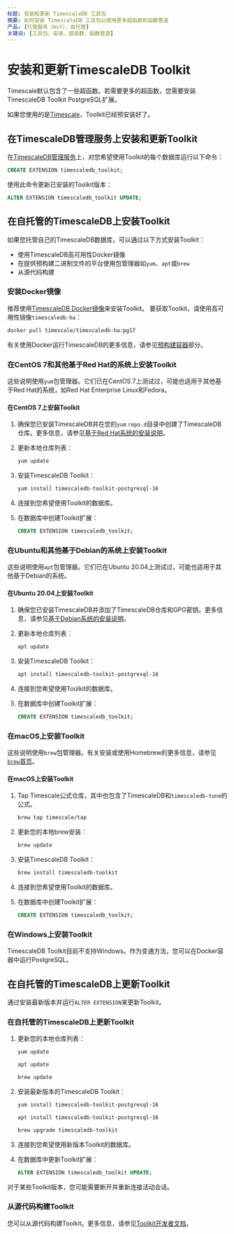```yaml
---
标题: 安装和更新 TimescaleDB 工具包
摘要: 如何安装 TimescaleDB 工具包以使用更多超函数和函数管道
产品: [托管服务（mst），自托管]
关键词: [工具包，安装，超函数，函数管道]
---
```


# 安装和更新TimescaleDB Toolkit

Timescale默认包含了一些超函数。若需要更多的超函数，您需要安装TimescaleDB Toolkit PostgreSQL扩展。

如果您使用的是[Timescale][cloud]，Toolkit已经预安装好了。

## 在TimescaleDB管理服务上安装和更新Toolkit

在[TimescaleDB管理服务][mst]上，对您希望使用Toolkit的每个数据库运行以下命令：

```sql
CREATE EXTENSION timescaledb_toolkit;
```

使用此命令更新已安装的Toolkit版本：

```sql
ALTER EXTENSION timescaledb_toolkit UPDATE;
```

## 在自托管的TimescaleDB上安装Toolkit

如果您托管自己的TimescaleDB数据库，可以通过以下方式安装Toolkit：

*   使用TimescaleDB高可用性Docker镜像
*   在提供预构建二进制文件的平台使用包管理器如`yum`、`apt`或`brew`
*   从源代码构建

### 安装Docker镜像

推荐使用[TimescaleDB Docker镜像](https://github.com/timescale/timescaledb-docker-ha)来安装Toolkit。
要获取Toolkit，请使用高可用性镜像`timescaledb-ha`：

```bash
docker pull timescale/timescaledb-ha:pg17
```

有关使用Docker运行TimescaleDB的更多信息，请参见[预构建容器][docker-install]部分。

### 在CentOS 7和其他基于Red Hat的系统上安装Toolkit

这些说明使用`yum`包管理器。它们已在CentOS 7上测试过，可能也适用于其他基于Red Hat的系统，如Red Hat Enterprise Linux和Fedora。

<Procedure>

#### 在CentOS 7上安装Toolkit

1.  确保您已安装TimescaleDB并在您的`yum` `repo.d`目录中创建了TimescaleDB仓库。更多信息，请参见[基于Red Hat系统的安装说明][red-hat-install]。
1.  更新本地仓库列表：

    ```bash
    yum update
    ```

1.  安装TimescaleDB Toolkit：

    ```bash
    yum install timescaledb-toolkit-postgresql-16
    ```

1.  连接到您希望使用Toolkit的数据库。
1.  在数据库中创建Toolkit扩展：

    ```sql
    CREATE EXTENSION timescaledb_toolkit;
    ```

</Procedure>

### 在Ubuntu和其他基于Debian的系统上安装Toolkit

这些说明使用`apt`包管理器。它们已在Ubuntu 20.04上测试过，可能也适用于其他基于Debian的系统。

<Procedure>

#### 在Ubuntu 20.04上安装Toolkit

1.  确保您已安装TimescaleDB并添加了TimescaleDB仓库和GPG密钥。更多信息，请参见[基于Debian系统的安装说明][debian-install]。
1.  更新本地仓库列表：

    ```bash
    apt update
    ```

1.  安装TimescaleDB Toolkit：

    ```bash
    apt install timescaledb-toolkit-postgresql-16
    ```

1.  连接到您希望使用Toolkit的数据库。
1.  在数据库中创建Toolkit扩展：

    ```sql
    CREATE EXTENSION timescaledb_toolkit;
    ```

</Procedure>

### 在macOS上安装Toolkit

这些说明使用`brew`包管理器。有关安装或使用Homebrew的更多信息，请参见[`brew`首页][brew-install]。

<Procedure>

#### 在macOS上安装Toolkit

1.  Tap Timescale公式仓库，其中也包含了TimescaleDB和`timescaledb-tune`的公式。

    ```bash
    brew tap timescale/tap
    ```

1.  更新您的本地brew安装：

    ```bash
    brew update
    ```

1.  安装TimescaleDB Toolkit：

    ```bash
    brew install timescaledb-toolkit
    ```

1.  连接到您希望使用Toolkit的数据库。
1.  在数据库中创建Toolkit扩展：

    ```sql
    CREATE EXTENSION timescaledb_toolkit;
    ```

</Procedure>

### 在Windows上安装Toolkit

TimescaleDB Toolkit目前不支持Windows。作为变通方法，您可以在Docker容器中运行PostgreSQL。

## 在自托管的TimescaleDB上更新Toolkit

通过安装最新版本并运行`ALTER EXTENSION`来更新Toolkit。

<Procedure>

### 在自托管的TimescaleDB上更新Toolkit

1.  更新您的本地仓库列表：

    <Terminal>

    <tab label='CentOS 7'>

    ```bash
    yum update
    ```

    </tab>

    <tab label='Debian'>

    ```bash
    apt update
    ```

    </tab>

    <tab label='macOS'>

    ```bash
    brew update
    ```

    </tab>

    </Terminal>

1.  安装最新版本的TimescaleDB Toolkit：

    <Terminal>

    <tab label='CentOS 7'>

    ```bash
    yum install timescaledb-toolkit-postgresql-16
    ```

    </tab>

    <tab label='Debian'>

    ```bash
    apt install timescaledb-toolkit-postgresql-16
    ```

    </tab>

    <tab label='macOS'>

    ```bash
    brew upgrade timescaledb-toolkit
    ```

    </tab>

    </Terminal>

1.  连接到您希望使用新版本Toolkit的数据库。
1.  在数据库中更新Toolkit扩展：

    ```sql
    ALTER EXTENSION timescaledb_toolkit UPDATE;
    ```

<Highlight type="note">
对于某些Toolkit版本，您可能需要断开并重新连接活动会话。
</Highlight>

</Procedure>

### 从源代码构建Toolkit

您可以从源代码构建Toolkit。更多信息，请参见[Toolkit开发者文档][toolkit-gh-docs]。

[brew-install]: https://brew.sh 
[cloud]: /use-timescale/:currentVersion:/services/
[debian-install]: /self-hosted/latest/install/installation-linux/
[docker-install]: /self-hosted/latest/install/installation-docker/
[mst]: /mst/:currentVersion:/
[red-hat-install]: /self-hosted/latest/install/installation-linux/
[toolkit-gh-docs]: https://github.com/timescale/timescaledb-toolkit#-installing-from-source
